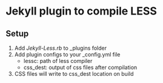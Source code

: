 Jekyll plugin to compile LESS
====

## Setup

1. Add *Jekyll-Less.rb* to _plugins folder
2. Add plugin configs to your _config.yml file
    * lessc:    path of less compiler
    * css_dest: output of css files after compilation
3. CSS files will write to css_dest location on build